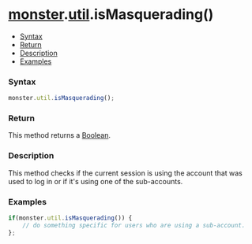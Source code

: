 # [monster][monster].[util][util].isMasquerading()

* [Syntax](#syntax)
* [Return](#return)
* [Description](#description)
* [Examples](#examples)

### Syntax
```javascript
monster.util.isMasquerading();
```

### Return
This method returns a [Boolean][boolean].

### Description
This method checks if the current session is using the account that was used to log in or if it's using one of the sub-accounts.

### Examples
```javascript
if(monster.util.isMasquerading()) { 
	// do something specific for users who are using a sub-account.
};
```

[monster]: ../../monster.md
[util]: ../util.md

[boolean]: https://developer.mozilla.org/en-US/docs/Web/JavaScript/Guide/Grammar_and_types#Boolean_literals